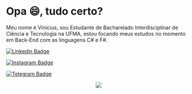 # Opa 😄, tudo certo?

Meu nome é Vinícius, sou Estudante de Bacharelado Interdisciplinar de Ciência e Tecnologia na UFMA, estou focando meus estudos no momento em Back-End com as linguagens C# e F#.


[![Linkedin Badge](https://img.shields.io/badge/-LinkedIn-0e76a8?style=flat-square&logo=Linkedin&logoColor=white)](https://www.linkedin.com/in/vinicius-de-sousa-pinto-3ba589205/)

[![Instagram Badge](https://img.shields.io/badge/-Instagram-e4405f?style=flat-square&logo=Instagram&logoColor=white)](https://www.instagram.com/v_4cheeses/)

[![Telegram Badge](https://img.shields.io/badge/-Telegram-0088cc?style=flat-square&logo=Telegram&logoColor=white)](https://t.me/vinus4c)


<p align="center">
  <img src="https://tenor.com/blB85.gif"/>
</p>




